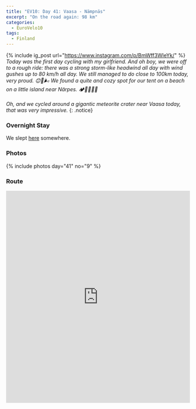 ```yaml
---
title: "EV10: Day 41: Vaasa - Nämpnäs"
excerpt: "On the road again: 98 km"
categories:
  - EuroVelo10
tags:
  - Finland
---
```

{% include ig_post url="https://www.instagram.com/p/BmWff3WleYk/" %}
_Today was the first day cycling with my girlfriend. And oh boy, we were off to a rough ride: there was a strong storm-like headwind all day with wind gushes up to 80 km/h all day. We still managed to do close to 100km today, very proud. 😊💪🌬️ We found a quite and cozy spot for our tent on a beach on a little island near Närpes. 🏕️🚴‍♀️🚴💨<br><br>
Oh, and we cycled around a gigantic meteorite crater near Vaasa today, that was very impressive._
{: .notice}

### Overnight Stay

We slept [here](https://osm.org/go/0epU3WwFf-?layers=C) somewhere.

### Photos

{% include photos day="41" no="9" %}

### Route

<iframe src="https://www.komoot.de/tour/44683795/embed?profile=1" width="100%" height="580" frameborder="0" scrolling="no"></iframe>
